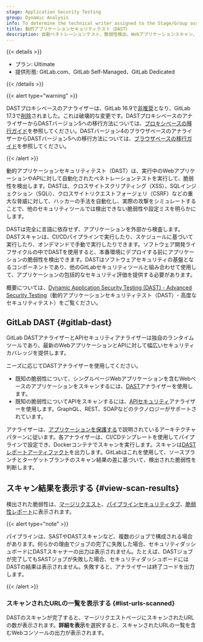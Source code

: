 ```yaml
---
stage: Application Security Testing
group: Dynamic Analysis
info: To determine the technical writer assigned to the Stage/Group associated with this page, see https://handbook.gitlab.com/handbook/product/ux/technical-writing/#assignments
title: 動的アプリケーションセキュリティテスト（DAST）
description: 自動ペネトレーションテスト、脆弱性検出、Webアプリケーションスキャン、セキュリティ評価、CI/CDインテグレーション。
---
```


{{< details >}}

- プラン: Ultimate
- 提供形態: GitLab.com、GitLab Self-Managed、GitLab Dedicated

{{< /details >}}

{{< alert type="warning" >}}

DASTプロキシベースのアナライザーは、GitLab 16.9で[非推奨](https://gitlab.com/gitlab-org/gitlab/-/issues/430966)となり、GitLab 17.3で[削除](https://gitlab.com/groups/gitlab-org/-/epics/11986)されました。これは破壊的な変更です。DASTプロキシベースのアナライザーからDASTバージョン5への移行方法については、[プロキシベースの移行ガイド](proxy_based_to_browser_based_migration_guide.md)を参照してください。DASTバージョン4のブラウザベースのアナライザーからDASTバージョン5への移行方法については、[ブラウザベースの移行ガイド](browser_based_4_to_5_migration_guide.md)を参照してください。

{{< /alert >}}

動的アプリケーションセキュリティテスト（DAST）は、実行中のWebアプリケーションやAPIに対して自動化されたペネトレーションテストを実行して、脆弱性を検出します。DASTは、クロスサイトスクリプティング（XSS）、SQLインジェクション（SQLi）、クロスサイトリクエストフォージェリ（CSRF）などの重大な脅威に対して、ハッカーの手法を自動化し、実際の攻撃をシミュレートすることで、他のセキュリティツールでは検出できない脆弱性や設定ミスを明らかにします。

DASTは完全に言語に依存せず、アプリケーションを外部から検査します。DASTスキャンは、CI/CDパイプラインで実行したり、スケジュールに基づいて実行したり、オンデマンドで手動で実行したりできます。ソフトウェア開発ライフサイクルの中でDASTを使用すると、本番環境にデプロイする前にアプリケーションの脆弱性を検出できます。DASTはソフトウェアセキュリティの基盤となるコンポーネントであり、他のGitLabセキュリティツールと組み合わせて使用して、アプリケーションの包括的なセキュリティ評価を提供する必要があります。

<i class="fa fa-youtube-play youtube" aria-hidden="true"></i>概要については、[Dynamic Application Security Testing (DAST) - Advanced Security Testing](https://www.youtube.com/watch?v=nbeDUoLZJTo)（動的アプリケーションセキュリティテスト（DAST）- 高度なセキュリティテスト）をご覧ください。

## GitLab DAST {#gitlab-dast}

GitLab DASTアナライザーとAPIセキュリティアナライザーは独自のランタイムツールであり、最新のWebアプリケーションとAPIに対して幅広いセキュリティカバレッジを提供します。

ニーズに応じてDASTアナライザーを使用してください。

- 既知の脆弱性について、シングルページWebアプリケーションを含むWebベースのアプリケーションをスキャンするには、[DAST](browser/_index.md)アナライザーを使用します。
- 既知の脆弱性についてAPIをスキャンするには、[APIセキュリティ](../api_security_testing/_index.md)アナライザーを使用します。GraphQL、REST、SOAPなどのテクノロジーがサポートされています。

アナライザーは、[アプリケーションを保護する](../_index.md)で説明されているアーキテクチャパターンに従います。各アナライザーは、CI/CDテンプレートを使用してパイプラインで設定でき、Dockerコンテナでスキャンを実行します。スキャンは[DASTレポートアーティファクト](../../../ci/yaml/artifacts_reports.md#artifactsreportsdast)を出力します。GitLabはこれを使用して、ソースブランチとターゲットブランチのスキャン結果の差に基づいて、検出された脆弱性を判断します。

## スキャン結果を表示する {#view-scan-results}

検出された脆弱性は、[マージリクエスト](../detect/security_scanning_results.md)、[パイプラインセキュリティタブ](../detect/security_scanning_results.md)、[脆弱性レポート](../vulnerability_report/_index.md)に表示されます。

{{< alert type="note" >}}

パイプラインは、SASTやDASTスキャンなど、複数のジョブで構成される場合があります。何らかの理由でジョブの完了に失敗した場合、セキュリティダッシュボードにDASTスキャナーの出力は表示されません。たとえば、DASTジョブが完了してもSASTジョブが失敗した場合、セキュリティダッシュボードにはDASTの結果は表示されません。失敗すると、アナライザーは終了コードを出力します。

{{< /alert >}}

### スキャンされたURLの一覧を表示する {#list-urls-scanned}

DASTのスキャンが完了すると、マージリクエストページにスキャンされたURLの数が表示されます。**詳細を表示**を選択すると、スキャンされたURLの一覧を含むWebコンソールの出力が表示されます。

